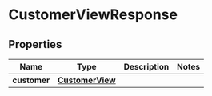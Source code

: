 

# CustomerViewResponse


## Properties

| Name | Type | Description | Notes |
|------------ | ------------- | ------------- | -------------|
|**customer** | [**CustomerView**](CustomerView.md) |  |  |



